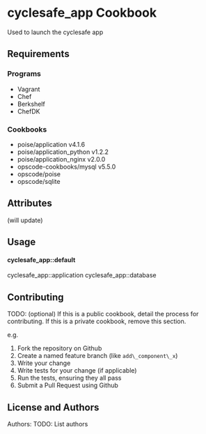 cyclesafe\_app Cookbook
======================
Used to launch the cyclesafe app

Requirements
------------
### Programs
- Vagrant
- Chef
- Berkshelf
- ChefDK

### Cookbooks
- poise/application v4.1.6
- poise/application\_python v1.2.2
- poise/application\_nginx v2.0.0
- opscode-cookbooks/mysql v5.5.0
- opscode/poise
- opscode/sqlite

Attributes
----------
(will update)

Usage
-----
#### cyclesafe\_app::default
cyclesafe\_app::application
cyclesafe\_app::database

Contributing
------------
TODO: (optional) If this is a public cookbook, detail the process for contributing. If this is a private cookbook, remove this section.

e.g.
1. Fork the repository on Github
2. Create a named feature branch (like `add\_component\_x`)
3. Write your change
4. Write tests for your change (if applicable)
5. Run the tests, ensuring they all pass
6. Submit a Pull Request using Github

License and Authors
-------------------
Authors: TODO: List authors

